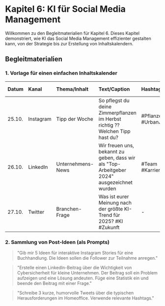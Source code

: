 # Kapitel 6: KI für Social Media Management

Willkommen zu den Begleitmaterialien für Kapitel 6. Dieses Kapitel demonstriert, wie KI das Social Media Management effizienter gestalten kann, von der Strategie bis zur Erstellung von Inhaltskalendern.

## Begleitmaterialien

### 1. Vorlage für einen einfachen Inhaltskalender

| Datum | Kanal | Thema/Inhalt | Text/Caption | Hashtags | Visuelles Material | Status |
| :--- | :--- | :--- | :--- | :--- | :--- | :--- |
| 25.10. | Instagram | Tipp der Woche | So pflegst du deine Zimmerpflanzen im Herbst richtig ?? Welchen Tipp hast du? | #Pflanzenliebe #UrbanJungle | Foto einer Herbst-Pflanze | Entwurf |
| 26.10. | LinkedIn | Unternehmens-News | Wir freuen uns, bekannt zu geben, dass wir als "Top-Arbeitgeber 2024" ausgezeichnet wurden | #Team #Karriere | Teamfoto | Geplant |
| 27.10. | Twitter | Branchen-Frage | Was ist eurer Meinung nach der größte KI-Trend für 2025? #KI #Zukunft | - | In Prüfung |

### 2. Sammlung von Post-Ideen (als Prompts)

> "Gib mir 5 Ideen für interaktive Instagram Stories für eine Buchhandlung. Die Ideen sollen die Follower zur Teilnahme anregen."

> "Erstelle einen LinkedIn-Beitrag über die Wichtigkeit von Cybersicherheit für kleine Unternehmen. Der Beitrag soll ein Problem aufzeigen und eine Lösung andeuten. Füge eine Statistik ein und beende den Beitrag mit einer Frage."

> "Schreibe 3 kurze, humorvolle Tweets über die typischen Herausforderungen im Homeoffice. Verwende relevante Hashtags."
